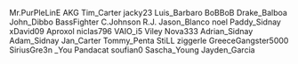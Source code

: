 Mr.PurPleLinE 
AKG
Tim_Carter 
jacky23
Luis_Barbaro
BoBBoB
Drake_Balboa
John_Dibbo 
BassFighter
C.Johnson
R.J.
Jason_Blanco
noel
Paddy_Sidnay
xDavid09
Aproxol
niclas796
VAIO_i5
Viley
Nova333
Adrian_Sidnay
Adam_Sidnay 
Jan_Carter
Tommy_Penta
StiLL
ziggerle
GreeceGangster5000
SiriusGre3n
_You
Pandacat
soufian0
Sascha_Young
Jayden_Garcia
